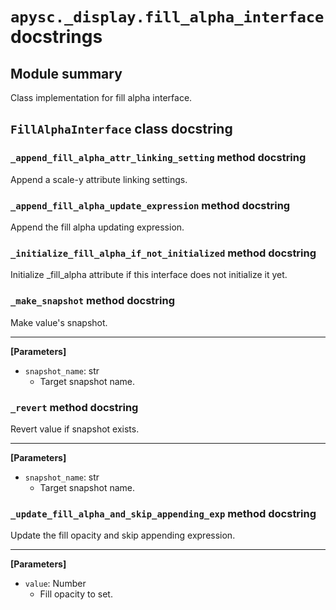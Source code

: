 # `apysc._display.fill_alpha_interface` docstrings

## Module summary

Class implementation for fill alpha interface.

## `FillAlphaInterface` class docstring

### `_append_fill_alpha_attr_linking_setting` method docstring

Append a scale-y attribute linking settings.

### `_append_fill_alpha_update_expression` method docstring

Append the fill alpha updating expression.

### `_initialize_fill_alpha_if_not_initialized` method docstring

Initialize _fill_alpha attribute if this interface does not initialize it yet.

### `_make_snapshot` method docstring

Make value's snapshot.<hr>

**[Parameters]**

- `snapshot_name`: str
  - Target snapshot name.

### `_revert` method docstring

Revert value if snapshot exists.<hr>

**[Parameters]**

- `snapshot_name`: str
  - Target snapshot name.

### `_update_fill_alpha_and_skip_appending_exp` method docstring

Update the fill opacity and skip appending expression.<hr>

**[Parameters]**

- `value`: Number
  - Fill opacity to set.